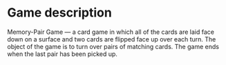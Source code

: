 # Game description
Memory-Pair Game — a card game in which all of the cards are laid face down 
on a surface and two cards are flipped face up over each turn. The object of the game is to turn over pairs of matching cards. 
The game ends when the last pair has been picked up.
